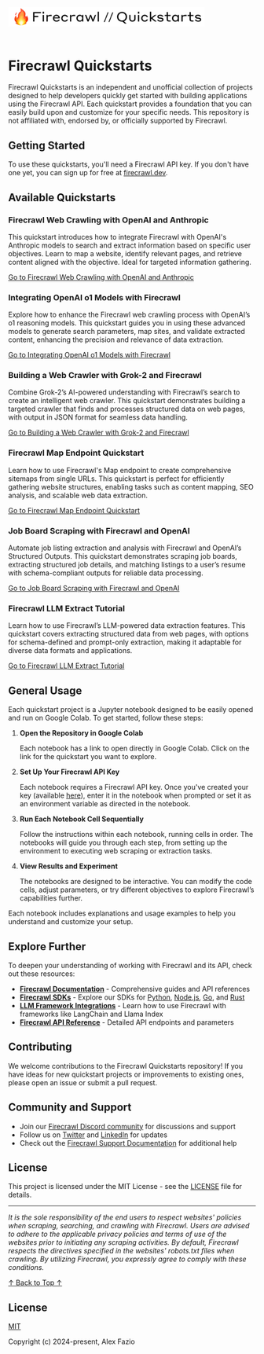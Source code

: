 <a href="https://x.com/alxfazio" target="_blank">
  <picture>
    <source media="(prefers-color-scheme: dark)" srcset="images/firecrawl-quickstarts-github-cover.png">
    <img alt="Firecrawl Quickstarts Logo" src="images/firecrawl-quickstarts-github-cover.png" width="400px" style="max-width: 100%; margin-bottom: 20px;">
  </picture>
</a>

# Firecrawl Quickstarts

Firecrawl Quickstarts is an independent and unofficial collection of projects designed to help developers quickly get started with building applications using the Firecrawl API. Each quickstart provides a foundation that you can easily build upon and customize for your specific needs. This repository is not affiliated with, endorsed by, or officially supported by Firecrawl.

## Getting Started

To use these quickstarts, you'll need a Firecrawl API key. If you don't have one yet, you can sign up for free at [firecrawl.dev](https://firecrawl.dev).

## Available Quickstarts

### Firecrawl Web Crawling with OpenAI and Anthropic

This quickstart introduces how to integrate Firecrawl with OpenAI's Anthropic models to search and extract information based on specific user objectives. Learn to map a website, identify relevant pages, and retrieve content aligned with the objective. Ideal for targeted information gathering.

[Go to Firecrawl Web Crawling with OpenAI and Anthropic](./claude_researcher_with_map.ipynb)

### Integrating OpenAI o1 Models with Firecrawl

Explore how to enhance the Firecrawl web crawling process with OpenAI’s o1 reasoning models. This quickstart guides you in using these advanced models to generate search parameters, map sites, and validate extracted content, enhancing the precision and relevance of data extraction.

[Go to Integrating OpenAI o1 Models with Firecrawl](./crawl_and_extract_with_openai_o1.ipynb)

### Building a Web Crawler with Grok-2 and Firecrawl

Combine Grok-2’s AI-powered understanding with Firecrawl’s search to create an intelligent web crawler. This quickstart demonstrates building a targeted crawler that finds and processes structured data on web pages, with output in JSON format for seamless data handling.

[Go to Building a Web Crawler with Grok-2 and Firecrawl](./crawl_and_extract_with_xai_grok.ipynb)

### Firecrawl Map Endpoint Quickstart

Learn how to use Firecrawl's Map endpoint to create comprehensive sitemaps from single URLs. This quickstart is perfect for efficiently gathering website structures, enabling tasks such as content mapping, SEO analysis, and scalable web data extraction.

[Go to Firecrawl Map Endpoint Quickstart](./firecrawl_map_endpoint_tutorial.ipynb)

### Job Board Scraping with Firecrawl and OpenAI

Automate job listing extraction and analysis with Firecrawl and OpenAI’s Structured Outputs. This quickstart demonstrates scraping job boards, extracting structured job details, and matching listings to a user’s resume with schema-compliant outputs for reliable data processing.

[Go to Job Board Scraping with Firecrawl and OpenAI](./job_scraping_tutorial.ipynb)

### Firecrawl LLM Extract Tutorial

Learn how to use Firecrawl’s LLM-powered data extraction features. This quickstart covers extracting structured data from web pages, with options for schema-defined and prompt-only extraction, making it adaptable for diverse data formats and applications.

[Go to Firecrawl LLM Extract Tutorial](./llm_extract_tutorial.ipynb)

## General Usage

Each quickstart project is a Jupyter notebook designed to be easily opened and run on Google Colab. To get started, follow these steps:

1. **Open the Repository in Google Colab**

   Each notebook has a link to open directly in Google Colab. Click on the link for the quickstart you want to explore.

2. **Set Up Your Firecrawl API Key**

   Each notebook requires a Firecrawl API key. Once you've created your key (available [here](https://firecrawl.dev)), enter it in the notebook when prompted or set it as an environment variable as directed in the notebook.

3. **Run Each Notebook Cell Sequentially**

   Follow the instructions within each notebook, running cells in order. The notebooks will guide you through each step, from setting up the environment to executing web scraping or extraction tasks.

4. **View Results and Experiment**

   The notebooks are designed to be interactive. You can modify the code cells, adjust parameters, or try different objectives to explore Firecrawl’s capabilities further.

Each notebook includes explanations and usage examples to help you understand and customize your setup.


## Explore Further

To deepen your understanding of working with Firecrawl and its API, check out these resources:

- [**Firecrawl Documentation**](https://docs.firecrawl.dev) - Comprehensive guides and API references
- [**Firecrawl SDKs**](https://docs.firecrawl.dev/sdks/overview) - Explore our SDKs for [Python](https://docs.firecrawl.dev/sdks/python), [Node.js](https://docs.firecrawl.dev/sdks/node), [Go](https://docs.firecrawl.dev/sdks/go), and [Rust](https://docs.firecrawl.dev/sdks/rust)
- [**LLM Framework Integrations**](https://docs.firecrawl.dev/integrations/overview) - Learn how to use Firecrawl with frameworks like LangChain and Llama Index
- [**Firecrawl API Reference**](https://docs.firecrawl.dev/api-reference/introduction) - Detailed API endpoints and parameters

## Contributing

We welcome contributions to the Firecrawl Quickstarts repository! If you have ideas for new quickstart projects or improvements to existing ones, please open an issue or submit a pull request.

## Community and Support

- Join our [Firecrawl Discord community](https://discord.com/invite/gSmWdAkdwd) for discussions and support
- Follow us on [Twitter](https://twitter.com/firecrawl_dev) and [LinkedIn](https://www.linkedin.com/company/104100957) for updates
- Check out the [Firecrawl Support Documentation](https://docs.firecrawl.dev) for additional help

## License

This project is licensed under the MIT License - see the [LICENSE](LICENSE) file for details.

---

*It is the sole responsibility of the end users to respect websites' policies when scraping, searching, and crawling with Firecrawl. Users are advised to adhere to the applicable privacy policies and terms of use of the websites prior to initiating any scraping activities. By default, Firecrawl respects the directives specified in the websites' robots.txt files when crawling. By utilizing Firecrawl, you expressly agree to comply with these conditions.*

[↑ Back to Top ↑](#firecrawl-quickstarts)

## License

[MIT](https://opensource.org/licenses/MIT)

Copyright (c) 2024-present, Alex Fazio
